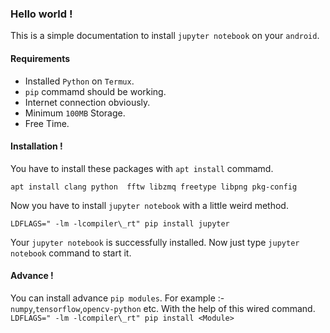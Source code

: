 ### Hello world !
This is a simple documentation to install `jupyter notebook` on your `android`.

#### Requirements
* Installed `Python` on `Termux`.
* `pip` commamd should be working.
* Internet connection obviously.
* Minimum `100MB` Storage.
* Free Time.

#### Installation !
You have to install these packages with `apt install` commamd.
```shell
apt install clang python  fftw libzmq freetype libpng pkg-config
```
Now you have to install `jupyter notebook` with a little weird method.
```shell
LDFLAGS=" -lm -lcompiler\_rt" pip install jupyter
```

Your `jupyter notebook` is successfully installed. Now just type `jupyter notebook` command to start it.

#### Advance !
You can install advance `pip modules`.
For example :- `numpy`,`tensorflow`,`opencv-python` etc.
With the help of this wired command.<br>
`LDFLAGS=" -lm -lcompiler\_rt" pip install <Module>`